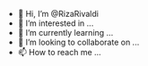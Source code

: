- 👋 Hi, I’m @RizaRivaldi
- 👀 I’m interested in ...
- 🌱 I’m currently learning ...
- 💞️ I’m looking to collaborate on ...
- 📫 How to reach me ...

<!---
RizaRivaldi/RizaRivaldi is a ✨ special ✨ repository because its `README.md` (this file) appears on your GitHub profile.
You can click the Preview link to take a look at your changes.
--->

